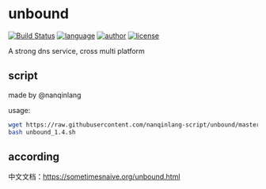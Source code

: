 # unbound
[![Build Status](https://github.com/nanqinlang/SVG/blob/master/build%20passing.svg)](https://github.com/nanqinlang-script/unbound)
[![language](https://github.com/nanqinlang/SVG/blob/master/language-shell-blue.svg)](https://github.com/nanqinlang-script/unbound)
[![author](https://github.com/nanqinlang/SVG/blob/master/author-nanqinlang-lightgrey.svg)](https://github.com/nanqinlang-script/unbound)
[![license](https://github.com/nanqinlang/SVG/blob/master/license-GPLv3-orange.svg)](https://github.com/nanqinlang-script/unbound)

A strong dns service, cross multi platform

## script
made by @nanqinlang

usage:
```bash
wget https://raw.githubusercontent.com/nanqinlang-script/unbound/master/unbound_1.4.sh
bash unbound_1.4.sh
```

## according
中文文档：https://sometimesnaive.org/unbound.html